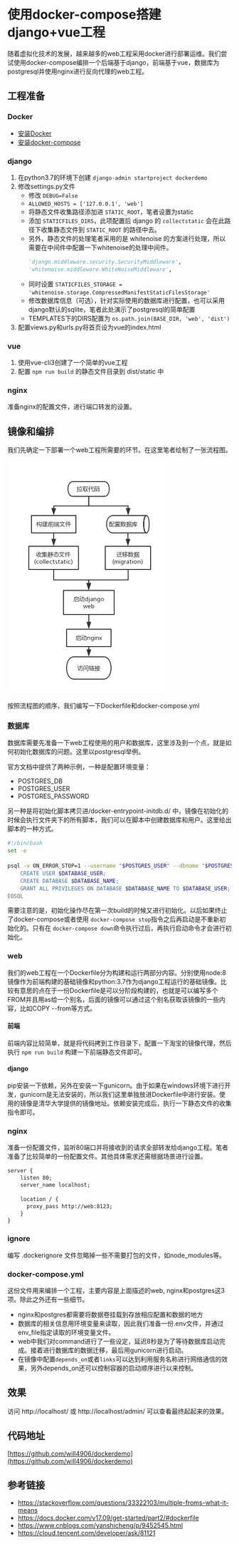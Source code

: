 # 使用docker-compose搭建django+vue工程

随着虚拟化技术的发展，越来越多的web工程采用docker进行部署运维。我们尝试使用docker-compose编排一个后端基于django，前端基于vue，数据库为postgresql并使用nginx进行反向代理的web工程。

## 工程准备

### Docker

* [安装Docker](https://docs.docker.com/v17.09/engine/installation/)
* [安装docker-compose](https://docs.docker.com/compose/install/#install-compose)

### django

1. 在python3.7的环境下创建 `django-admin startproject dockerdemo`
2. 修改settings.py文件
   * 修改 `DEBUG=False`
   * `ALLOWED_HOSTS = ['127.0.0.1', 'web']`
   * 将静态文件收集路径添加进 `STATIC_ROOT`，笔者设置为static
   * 添加 `STATICFILES_DIRS`，此项配置后 django 的 `collectstatic` 会在此路径下收集静态文件到 `STATIC_ROOT` 的路径中去。
   * 另外，静态文件的处理笔者采用的是 whitenoise 的方案进行处理，所以需要在中间件中配置一下whitenoise的处理中间件。
        ```python
        'django.middleware.security.SecurityMiddleware',
        'whitenoise.middleware.WhiteNoiseMiddleware',
        ```
   * 同时设置 `STATICFILES_STORAGE = 'whitenoise.storage.CompressedManifestStaticFilesStorage'`
   * 修改数据库信息（可选），针对实际使用的数据库进行配置，也可以采用django默认的sqlite，笔者此处演示了postgresql的简单配置
   * TEMPLATES下的DIRS配置为 `os.path.join(BASE_DIR, 'web', 'dist')`
3. 配置views.py和urls.py将首页设为vue的index.html

### vue

1. 使用vue-cli3创建了一个简单的vue工程
2. 配置 `npm run build` 的静态文件目录到 dist/static 中

### nginx

准备nginx的配置文件，进行端口转发的设置。

## 镜像和编排

我们先确定一下部署一个web工程所需要的环节。在这里笔者绘制了一张流程图。

![部署流程图](images/部署流程.jpg)

按照流程图的顺序，我们编写一下Dockerfile和docker-compose.yml

### 数据库

数据库需要先准备一下web工程使用的用户和数据库，这里涉及到一个点，就是如何初始化数据库的问题。这里以postgresql举例。

官方文档中提供了两种示例，一种是配置环境变量：

* POSTGRES_DB
* POSTGRES_USER
* POSTGRES_PASSWORD

另一种是将初始化脚本拷贝进/docker-entrypoint-initdb.d/ 中，镜像在初始化的时候会执行文件夹下的所有脚本，我们可以在脚本中创建数据库和用户。这里给出脚本的一种方式。

```bash
#!/bin/bash
set -e

psql -v ON_ERROR_STOP=1 --username "$POSTGRES_USER" --dbname "$POSTGRES_DB" <<-EOSQL
	CREATE USER $DATABASE_USER;
	CREATE DATABASE $DATABASE_NAME;
	GRANT ALL PRIVILEGES ON DATABASE $DATABASE_NAME TO $DATABASE_USER;
EOSQL
```

需要注意的是，初始化操作尽在第一次build的时候又进行初始化。以后如果终止了docker-compose或者使用 `docker-compose stop`指令之后再启动是不重新初始化的。只有在 `docker-compose down`命令执行过后，再执行启动命令才会进行初始化。

### web

我们的web工程在一个Dockerfile分为构建和运行两部分内容。分别使用node:8镜像作为前端构建的基础镜像和python:3.7作为django工程运行的基础镜像。比较有意思的点在于一份Dockerfile是可以分阶段构建的，也就是可以编写多个FROM并且用as给一个别名，后面的镜像可以通过这个别名获取该镜像的一些内容，比如COPY --from等方式。

#### 前端

前端内容比较简单，就是将代码拷到工作目录下，配置一下淘宝的镜像代理，然后执行 `npm run build` 构建一下前端静态文件即可。

#### django

pip安装一下依赖，另外在安装一下gunicorn。由于如果在windows环境下进行开发，gunicorn是无法安装的，所以我们这里单独放进Dockerfile中进行安装。使用的镜像是清华大学提供的镜像地址。依赖安装完成后，执行一下静态文件的收集指令即可。

### nginx

准备一份配置文件，监听80端口并将接收到的请求全部转发给django工程。笔者准备了比较简单的一份配置文件。其他具体需求还需根据场景进行设置。

```
server {
    listen 80;
    server_name localhost;

    location / {
      proxy_pass http://web:8123;
    }
}
```

### ignore

编写 .dockerignore 文件忽略掉一些不需要打包的文件，如node_modules等。

### docker-compose.yml

这份文件用来编排一个工程，主要内容是上面描述的web, nginx和postgres这3项。除此之外还有一些细节。
* nginx和postgres都需要将数据卷挂载到存放相应配置和数据的地方
* 数据库的相关信息用环境变量来读取，因此我们准备一份.env文件，并通过env_file指定读取的环境变量文件。
* web中我们对command进行了一些设定，延迟8秒是为了等待数据库启动完成。接着进行数据库的数据迁移，最后用gunicorn进行启动。
* 在镜像中配置`depends_on`或者`links`可以达到利用服务名称进行网络通信的效果，另外depends_on还可以控制容器的启动顺序进行以来控制。

## 效果

访问 http://localhost/ 或 http://localhost/admin/ 可以查看最终起起来的效果。

## 代码地址

[https://github.com/will4906/dockerdemo](https://github.com/will4906/dockerdemo)

## 参考链接

* https://stackoverflow.com/questions/33322103/multiple-froms-what-it-means
* https://docs.docker.com/v17.09/get-started/part2/#dockerfile
* https://www.cnblogs.com/yanshicheng/p/9452545.html
* https://cloud.tencent.com/developer/ask/81121

